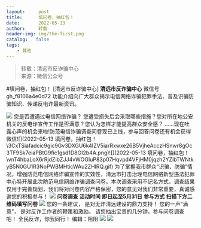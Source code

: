 ```yaml
---
layout:     post
title:      填问卷，抽红包！
date:       2022-05-13
author:     转载
header-img: img/the-first.png
catalog:   false
tags:
    - 其他
---
```


<blockquote><p>转载：清远市反诈骗中心<br>
来源：微信公众号</p></blockquote>

#填问卷，抽红包！
[清远市反诈骗中心]
**清远市反诈骗中心**
微信号gh_f8106a4e0d72
功能介绍向广大群众揭示电信网络诈骗犯罪手法、普及识骗防骗知识、传递反电诈最新资讯。

![]({{site.baseurl}}/postimg/3CxTSiafadcic5zyXUfbXLUClzlpaoknCpV4bErPg2kuuS97hoJJbNCtFOVZ9X0j5W26HDaregC5kibiaLGl8CPr9A.gif)
您是否遭遇过电信网络诈骗？
您遭受损失后会采取哪些措施？您对所在地公安机关的反电诈宣传工作是否满意？您认为怎样才能提高群众安全感？
......现在吐露心声的机会来啦!防范电信诈骗调查问卷现已上线，参与回答问卷还有机会获得微信![](2022-05-13
填问卷，抽红包！\\3CxTSiafadcic9gic9Gv3DXGU6k4IZV5iarRxwxe26B5VjheAcczHSnwr8gOc3TF9Sk7eiaPBtG9fic1gsd1D8GI2b4A.png)![](2022-05-13
填问卷，抽红包！\\vnT4hbaLoX6rRjdZibZJJ4vWOGIuP83p07Hqvpd4VFjHM0jqzh2YZibTWNtkyB5N0GU1R3NoPWBMHticWAu2ZHlRQ.gif)
为了掌握我市群众“识骗、防骗”情况，增强防范电信网络诈骗宣传的实效性，清远市打击治理电信网络新型违法犯罪中心特开展此次防范电信网络诈骗调查问卷。本次调查采用不记名方式，调查结果仅用于完善规划，我们将对问卷内容严格保密，您的意见对我们非常重要，真诚感谢您的积极参与！
![]({{site.baseurl}}/postimg/vnT4hbaLoX6rRjdZibZJJ4vWOGIuP83p0rZOGTd3f366LomPPriauWT2kmJ6spR0CTibT8icUTGyj3Dbn20vz0l0JQ.png)
**问卷调查**
**活动时间**
**即日起至5月31日**
**参与方式**
**扫描下方二维码填写问卷**
![]({{site.baseurl}}/postimg/3CxTSiafadcic9gic9Gv3DXGU6k4IZV5iarRyhuhO1sL93lhLLZibyc2dT4vYdU2gcqbc81ibR3m0RHApiaqIhUOn5t8w.gif)
您的一条建议，
是对无诈清远建设的鼎力支持！
您的一声“满意”，
是对反诈工作者的鞭策和激励。
请您抽出宝贵的几分钟，参与问卷调查吧！
全民反诈，你我同行！
编辑：阻阻
![]({{site.baseurl}}/postimg/SUycX2yckdJ5YVVCpDYl0c5CbMTO3KgBTesbSxe5zKHlm2GQsTWAFTgswCXscN6Y9vuJHFcE77orSK7ClzYOdg.jpeg)
![]({{site.baseurl}}/postimg/3CxTSiafadcic5zyXUfbXLUClzlpaoknCpErldQhhamfG7KH1qHGrr3icT9iaAoE1B4noSO7EewO2k8fys5pMuaoog.gif)
